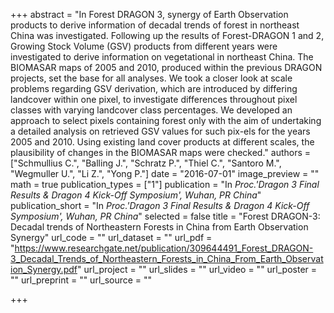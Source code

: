+++
abstract = "In Forest DRAGON 3, synergy of Earth Observation products to derive information of decadal trends of forest in northeast China was investigated. Following up the results of Forest-DRAGON 1 and 2, Growing Stock Volume (GSV) products from different years were investigated to derive information on vegetational in northeast China. The BIOMASAR maps of 2005 and 2010, produced within the previous DRAGON projects, set the base for all analyses. We took a closer look at scale problems regarding GSV derivation, which are introduced by differing landcover within one pixel, to investigate differences throughout pixel classes with varying landcover class percentages. We developed an approach to select pixels containing forest only with the aim of undertaking a detailed analysis on retrieved GSV values for such pix-els for the years 2005 and 2010. Using existing land cover products at different scales, the plausibility of changes in the BIOMASAR maps were checked."
authors = ["Schmullius C.", "Balling J.", "Schratz P.", "Thiel C.", "Santoro M.", "Wegmuller U.", "Li Z.", "Yong P."]
date = "2016-07-01"
image_preview = ""
math = true
publication_types = ["1"]
publication = "In *Proc.'Dragon 3 Final Results & Dragon 4 Kick-Off Symposium', Wuhan, PR China*"
publication_short = "In *Proc.'Dragon 3 Final Results & Dragon 4 Kick-Off Symposium', Wuhan, PR China*"
selected = false
title = "Forest DRAGON-3: Decadal trends of Northeastern Forests in China from Earth Observation Synergy"
url_code = ""
url_dataset = ""
url_pdf = "https://www.researchgate.net/publication/309644491_Forest_DRAGON-3_Decadal_Trends_of_Northeastern_Forests_in_China_From_Earth_Observation_Synergy.pdf"
url_project = ""
url_slides = ""
url_video = ""
url_poster = ""
url_preprint = ""
url_source = ""

+++


